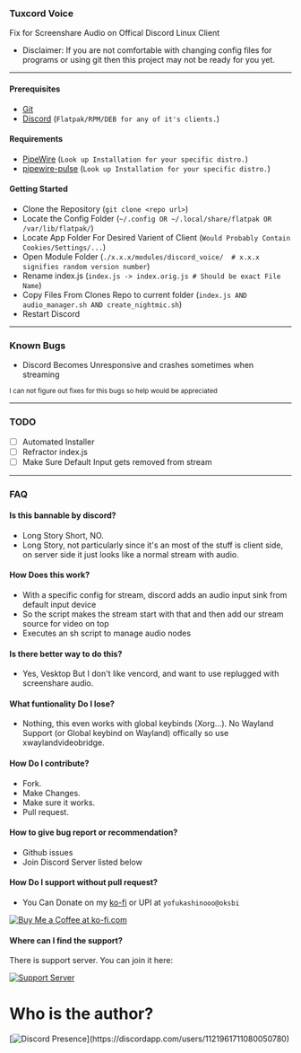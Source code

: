 ### Tuxcord Voice

Fix for Screenshare Audio on Offical Discord Linux Client

- Disclaimer: If you are not comfortable with changing config files for programs or using git then this project may not be ready for you yet. 



---
#### Prerequisites
- [Git](https://git-scm.com/downloads)
- [Discord](https://discord.com) (``Flatpak/RPM/DEB for any of it's clients.``)

#### Requirements
- [PipeWire](https://wiki.archlinux.org/title/PipeWire) (``Look up Installation for your specific distro.``)
- [pipewire-pulse](https://wiki.archlinux.org/title/PipeWire#:~:text=Usage-,Audio,-PipeWire%20can%20be) (``Look up Installation for your specific distro.``)


#### Getting Started
- Clone the Repository (``git clone <repo url>``)
- Locate the Config Folder (``~/.config OR ~/.local/share/flatpak OR /var/lib/flatpak/``)
- Locate App Folder For Desired Varient of Client (``Would Probably Contain Cookies/Settings/...``)
- Open Module Folder (``./x.x.x/modules/discord_voice/  # x.x.x signifies random version number``)
- Rename index.js (``index.js -> index.orig.js # Should be exact File Name``)
- Copy Files From Clones Repo to current folder (``index.js AND audio_manager.sh AND create_nightmic.sh``)
- Restart Discord

---

### Known Bugs

- Discord Becomes Unresponsive and crashes sometimes when streaming

<sub>I can not figure out fixes for this bugs so help would be appreciated </sub>

---

### TODO

- [ ] Automated Installer
- [ ] Refractor index.js
- [ ] Make Sure Default Input gets removed from stream
---


### FAQ

#### Is this bannable by discord?
- Long Story Short, NO.
- Long Story, not particularly since it's an most of the stuff is client side, on server side it just looks like a normal stream with audio.

#### How Does this work?
- With a specific config for stream, discord adds an audio input sink from default input device
- So the script makes the stream start with that and then add our stream source for video on top
- Executes an sh script to manage audio nodes

#### Is there better way to do this?
- Yes, Vesktop But I don't like vencord, and want to use replugged with screenshare audio.

#### What funtionality Do I lose?
- Nothing, this even works with global keybinds (Xorg...). No Wayland Support (or Global keybind on Wayland) offically so use xwaylandvideobridge.

#### How Do I contribute?
- Fork.
- Make Changes.
- Make sure it works.
- Pull request.


#### How to give bug report or recommendation?
- Github issues
- Join Discord Server listed below

#### How Do I support without pull request?
- You Can Donate on my [ko-fi](https://ko-fi.com/yofukashino) or UPI at `yofukashinooo@oksbi`

[![Buy Me a Coffee at ko-fi.com](https://storage.ko-fi.com/cdn/kofi3.png?v=3)](https://ko-fi.com/yofukashino)


#### Where can I find the support?

There is support server. You can join it here:

[![Support Server](https://discordapp.com/api/guilds/919649417005506600/widget.png?style=banner3)](https://discord.gg/SgKSKyh9gY)



# Who is the author?

[![Discord Presence](https://lanyard.cnrad.dev/api/1121961711080050780?hideDiscrim=true&idleMessage=Leave%20the%20kid%20alone...)](https://discordapp.com/users/1121961711080050780)